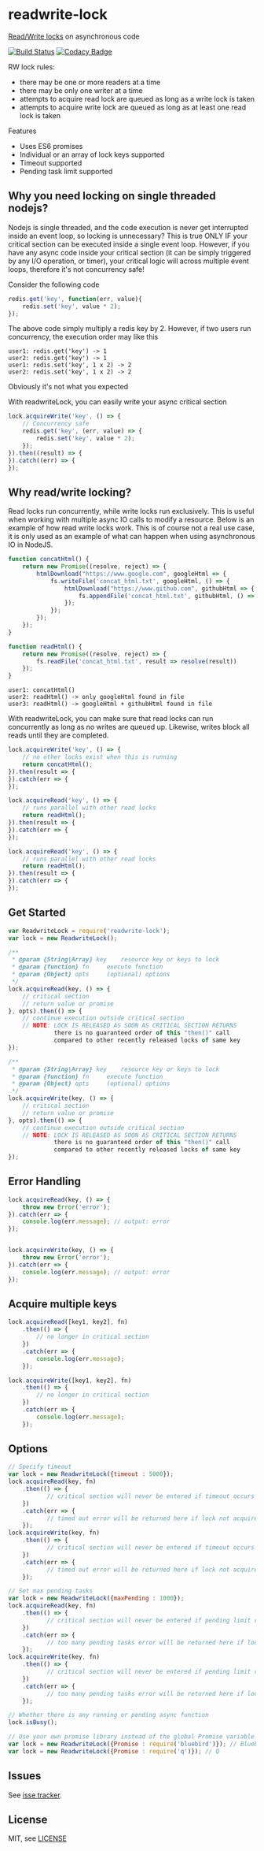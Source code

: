 # readwrite-lock

[Read/Write locks](https://en.wikipedia.org/wiki/Readers%E2%80%93writer_lock) on asynchronous code

[![Build Status](https://api.travis-ci.org/dataserve/readwrite-lock.svg?branch=master)](https://travis-ci.org/dataserve/readwrite-lock)
[![Codacy Badge](https://api.codacy.com/project/badge/Coverage/0b57b3c89aee44acab6514989f0ac872)](https://www.codacy.com/app/kdeegan/readwrite-lock?utm_source=github.com&utm_medium=referral&utm_content=dataserve/readwrite-lock&utm_campaign=Badge_Coverage)

RW lock rules:
* there may be one or more readers at a time
* there may be only one writer at a time
* attempts to acquire read lock are queued as long as a write lock is taken
* attempts to acquire write lock are queued as long as at least one read lock is taken

Features
* Uses ES6 promises
* Individual or an array of lock keys supported
* Timeout supported
* Pending task limit supported

## Why you need locking on single threaded nodejs?

Nodejs is single threaded, and the code execution is never get interrupted inside an event loop, so locking is unnecessary? This is true ONLY IF your critical section can be executed inside a single event loop. However, if you have any async code inside your critical section (it can be simply triggered by any I/O operation, or timer), your critical logic will across multiple event loops, therefore it's not concurrency safe!

Consider the following code
```js
redis.get('key', function(err, value){
    redis.set('key', value * 2);
});
```
The above code simply multiply a redis key by 2.
However, if two users run concurrency, the execution order may like this
```
user1: redis.get('key') -> 1
user2: redis.get('key') -> 1
user1: redis.set('key', 1 x 2) -> 2
user2: redis.set('key', 1 x 2) -> 2
```
Obviously it's not what you expected


With readwriteLock, you can easily write your async critical section
```js
lock.acquireWrite('key', () => {
    // Concurrency safe
    redis.get('key', (err, value) => {
        redis.set('key', value * 2);
    });
}).then((result) => {
}).catch((err) => {
});
```

## Why read/write locking?

Read locks run concurrently, while write locks run exclusively. This is useful when working with multiple async IO calls to modify a resource. Below is an example of how read write locks work. This is of course not a real use case, it is only used as an example of what can happen when using asynchronous IO in NodeJS.

```js
function concatHtml() {
    return new Promise((resolve, reject) => {
        htmlDownload("https://www.google.com", googleHtml => {
            fs.writeFile('concat_html.txt', googleHtml, () => {
                htmlDownload("https://www.github.com", githubHtml => {
                    fs.appendFile('concat_html.txt', githubHtml, () => resolve());
                });
            });
        });
    });
}

function readHtml() {
    return new Promise((resolve, reject) => {
        fs.readFile('concat_html.txt', result => resolve(result))
    });
}
```

```
user1: concatHtml()
user2: readHtml() -> only googleHtml found in file
user3: readHtml() -> googleHtml + githubHtml found in file
```

With readwriteLock, you can make sure that read locks can run concurrently as long as no writes are queued up. Likewise, writes block all reads until they are completed.

```js
lock.acquireWrite('key', () => {
    // no other locks exist when this is running
    return concatHtml();
}).then(result => {
}).catch(err => {
});

lock.acquireRead('key', () => {
    // runs parallel with other read locks
    return readHtml();
}).then(result => {
}).catch(err => {
});

lock.acquireRead('key', () => {
    // runs parallel with other read locks
    return readHtml();
}).then(result => {
}).catch(err => {
});
```

## Get Started

```js
var ReadwriteLock = require('readwrite-lock');
var lock = new ReadwriteLock();

/**
 * @param {String|Array} key 	resource key or keys to lock
 * @param {function} fn 	execute function
 * @param {Object} opts 	(optional) options
 */
lock.acquireRead(key, () => {
    // critical section
    // return value or promise
}, opts).then(() => {
    // continue execution outside critical section
    // NOTE: LOCK IS RELEASED AS SOON AS CRITICAL SECTION RETURNS
             there is no guaranteed order of this "then()" call
             compared to other recently released locks of same key
});

/**
 * @param {String|Array} key 	resource key or keys to lock
 * @param {function} fn 	execute function
 * @param {Object} opts 	(optional) options
 */
lock.acquireWrite(key, () => {
    // critical section
    // return value or promise
}, opts).then(() => {
    // continue execution outside critical section
    // NOTE: LOCK IS RELEASED AS SOON AS CRITICAL SECTION RETURNS
             there is no guaranteed order of this "then()" call
             compared to other recently released locks of same key
});
```

## Error Handling

```js
lock.acquireRead(key, () => {
    throw new Error('error');
}).catch(err => {
    console.log(err.message); // output: error
});


lock.acquireWrite(key, () => {
    throw new Error('error');
}).catch(err => {
    console.log(err.message); // output: error
});
```

## Acquire multiple keys

```js
lock.acquireRead([key1, key2], fn)
    .then(() => {
        // no longer in critical section
    })
    .catch(err => {
        console.log(err.message);
    });

lock.acquireWrite([key1, key2], fn)
    .then(() => {
        // no longer in critical section
    })
    .catch(err => {
        console.log(err.message);
    });
```

## Options

```js
// Specify timeout
var lock = new ReadwriteLock({timeout : 5000});
lock.acquireRead(key, fn)
    .then(() => {
           // critical section will never be entered if timeout occurs
    })
    .catch(err => {
           // timed out error will be returned here if lock not acquired in given time
    });
lock.acquireWrite(key, fn)
    .then(() => {
           // critical section will never be entered if timeout occurs
    })
    .catch(err => {
           // timed out error will be returned here if lock not acquired in given time
    });

// Set max pending tasks
var lock = new ReadwriteLock({maxPending : 1000});
lock.acquireRead(key, fn)
    .then(() => {
           // critical section will never be entered if pending limit reached
    })
    .catch(err => {
           // too many pending tasks error will be returned here if lock not acquired in given time
    });
lock.acquireWrite(key, fn)
    .then(() => {
           // critical section will never be entered if pending limit reached
    })
    .catch(err => {
           // too many pending tasks error will be returned here if lock not acquired in given time
    });

// Whether there is any running or pending async function
lock.isBusy();

// Use your own promise library instead of the global Promise variable
var lock = new ReadwriteLock({Promise : require('bluebird')}); // Bluebird
var lock = new ReadwriteLock({Promise : require('q')}); // Q
```

## Issues

See [isse tracker](https://github.com/dataserve/readwrite-lock/issues).

## License

MIT, see [LICENSE](./LICENSE)
